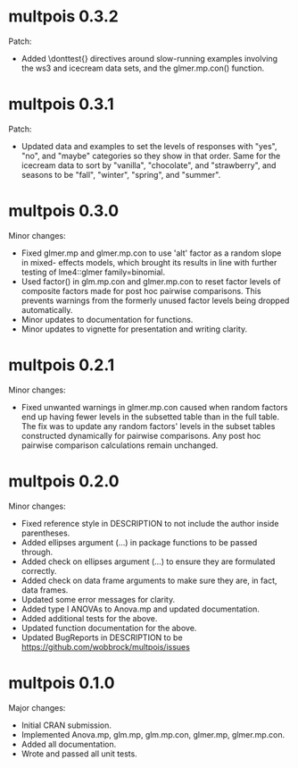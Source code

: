 # multpois 0.3.2

Patch:

* Added \donttest{} directives around slow-running examples involving the ws3
  and icecream data sets, and the glmer.mp.con() function.



# multpois 0.3.1

Patch:

* Updated data and examples to set the levels of responses with "yes", "no", and
  "maybe" categories so they show in that order. Same for the icecream data to
  sort by "vanilla", "chocolate", and "strawberry", and seasons to be "fall", 
  "winter", "spring", and "summer".



# multpois 0.3.0

Minor changes:

* Fixed glmer.mp and glmer.mp.con to use 'alt' factor as a random slope in mixed-
  effects models, which brought its results in line with further testing of 
  lme4::glmer family=binomial.
* Used factor() in glm.mp.con and glmer.mp.con to reset factor levels of composite 
  factors made for post hoc pairwise comparisons. This prevents warnings from the
  formerly unused factor levels being dropped automatically.
* Minor updates to documentation for functions.
* Minor updates to vignette for presentation and writing clarity.



# multpois 0.2.1

Minor changes:

* Fixed unwanted warnings in glmer.mp.con caused when random factors end up having
  fewer levels in the subsetted table than in the full table. The fix was to update
  any random factors' levels in the subset tables constructed dynamically for pairwise
  comparisons. Any post hoc pairwise comparison calculations remain unchanged.



# multpois 0.2.0

Minor changes:

* Fixed reference style in DESCRIPTION to not include the author inside parentheses.
* Added ellipses argument (...) in package functions to be passed through.
* Added check on ellipses argument (...) to ensure they are formulated correctly.
* Added check on data frame arguments to make sure they are, in fact, data frames.
* Updated some error messages for clarity.
* Added type I ANOVAs to Anova.mp and updated documentation.
* Added additional tests for the above.
* Updated function documentation for the above.
* Updated BugReports in DESCRIPTION to be https://github.com/wobbrock/multpois/issues



# multpois 0.1.0

Major changes: 

* Initial CRAN submission.
* Implemented Anova.mp, glm.mp, glm.mp.con, glmer.mp, glmer.mp.con.
* Added all documentation.
* Wrote and passed all unit tests.
